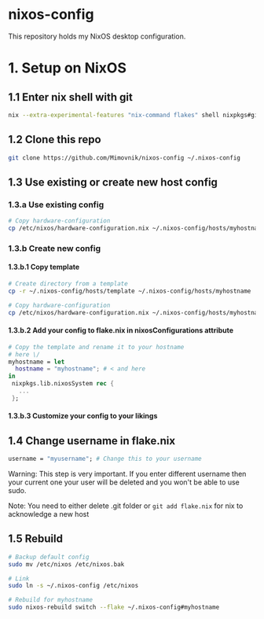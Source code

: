 # nixos-config

This repository holds my NixOS desktop configuration.

# 1. Setup on NixOS

## 1.1 Enter nix shell with git
```bash
nix --extra-experimental-features "nix-command flakes" shell nixpkgs#git
```

## 1.2 Clone this repo

```bash
git clone https://github.com/Mimovnik/nixos-config ~/.nixos-config
```

## 1.3 Use existing or create new host config

### 1.3.a Use existing config
```bash
# Copy hardware-configuration
cp /etc/nixos/hardware-configuration.nix ~/.nixos-config/hosts/myhostname
```

### 1.3.b Create new config

#### 1.3.b.1 Copy template
```bash
# Create directory from a template
cp -r ~/.nixos-config/hosts/template ~/.nixos-config/hosts/myhostname

# Copy hardware-configuration
cp /etc/nixos/hardware-configuration.nix ~/.nixos-config/hosts/myhostname
```

#### 1.3.b.2 Add your config to flake.nix in nixosConfigurations attribute

```nix
# Copy the template and rename it to your hostname
# here \/
myhostname = let
  hostname = "myhostname"; # < and here
in
 nixpkgs.lib.nixosSystem rec {
   ...
 };
```

#### 1.3.b.3 Customize your config to your likings

## 1.4 Change username in flake.nix

```nix
username = "myusername"; # Change this to your username

```
Warning:
This step is very important. If you enter different username then your current one your user will be deleted and you won't be able to use sudo.

Note:
You need to either delete .git folder or `git add flake.nix` for nix to acknowledge a new host

## 1.5 Rebuild

```bash
# Backup default config
sudo mv /etc/nixos /etc/nixos.bak

# Link
sudo ln -s ~/.nixos-config /etc/nixos

# Rebuild for myhostname
sudo nixos-rebuild switch --flake ~/.nixos-config#myhostname
```
